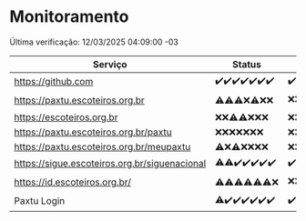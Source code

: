 # Monitoramento

Última verificação: 12/03/2025 04:09:00 -03

|Serviço|Status|Últimas 24h|
|---|---|---|
|https://github.com|<span title="2025-03-05: OK=23">✔️</span><span title="2025-03-06: OK=23">✔️</span><span title="2025-03-07: OK=23">✔️</span><span title="2025-03-08: OK=24">✔️</span><span title="2025-03-09: OK=24">✔️</span><span title="2025-03-10: OK=24">✔️</span><span title="2025-03-11: OK=6">✔️</span>|<span title="11/03/2025 04:09:00 -03 : 200">✔️</span><span title="11/03/2025 05:12:00 -03 : 200">✔️</span><span title="11/03/2025 06:09:00 -03 : 200">✔️</span><span title="11/03/2025 07:09:00 -03 : 200">✔️</span><span title="11/03/2025 08:07:00 -03 : 200">✔️</span><span title="11/03/2025 09:16:00 -03 : 200">✔️</span><span title="11/03/2025 10:18:00 -03 : 200">✔️</span><span title="11/03/2025 11:09:00 -03 : 200">✔️</span><span title="11/03/2025 12:09:00 -03 : 200">✔️</span><span title="11/03/2025 13:11:00 -03 : 200">✔️</span><span title="11/03/2025 14:08:00 -03 : 200">✔️</span><span title="11/03/2025 15:12:00 -03 : 200">✔️</span><span title="11/03/2025 16:07:00 -03 : 200">✔️</span><span title="11/03/2025 17:09:00 -03 : 200">✔️</span><span title="11/03/2025 18:06:00 -03 : 200">✔️</span><span title="11/03/2025 19:08:00 -03 : 200">✔️</span><span title="11/03/2025 20:08:00 -03 : 200">✔️</span><span title="11/03/2025 21:42:00 -03 : 200">✔️</span><span title="11/03/2025 23:14:00 -03 : 200">✔️</span><span title="12/03/2025 00:19:00 -03 : 200">✔️</span><span title="12/03/2025 01:10:00 -03 : 200">✔️</span><span title="12/03/2025 02:09:00 -03 : 200">✔️</span><span title="12/03/2025 03:13:00 -03 : 200">✔️</span><span title="12/03/2025 04:09:00 -03 : 200">✔️</span>|
|https://paxtu.escoteiros.org.br|<span title="2025-03-05: OK=3, Falhas=20">⚠️</span><span title="2025-03-06: OK=3, Falhas=20">⚠️</span><span title="2025-03-07: OK=4, Falhas=19">⚠️</span><span title="2025-03-08: Falhas=24">❌</span><span title="2025-03-09: OK=2, Falhas=22">⚠️</span><span title="2025-03-10: Falhas=24">❌</span><span title="2025-03-11: Falhas=6">❌</span>|<span title="11/03/2025 04:09:00 -03 : 403">❌</span><span title="11/03/2025 05:12:00 -03 : 403">❌</span><span title="11/03/2025 06:09:00 -03 : 403">❌</span><span title="11/03/2025 07:09:00 -03 : 403">❌</span><span title="11/03/2025 08:07:00 -03 : 403">❌</span><span title="11/03/2025 09:16:00 -03 : 403">❌</span><span title="11/03/2025 10:18:00 -03 : 200">✔️</span><span title="11/03/2025 11:09:00 -03 : 403">❌</span><span title="11/03/2025 12:09:00 -03 : 403">❌</span><span title="11/03/2025 13:11:00 -03 : 403">❌</span><span title="11/03/2025 14:08:00 -03 : 403">❌</span><span title="11/03/2025 15:12:00 -03 : 403">❌</span><span title="11/03/2025 16:07:00 -03 : 403">❌</span><span title="11/03/2025 17:09:00 -03 : 403">❌</span><span title="11/03/2025 18:06:00 -03 : 403">❌</span><span title="11/03/2025 19:08:00 -03 : 403">❌</span><span title="11/03/2025 20:08:00 -03 : 403">❌</span><span title="11/03/2025 21:42:00 -03 : 403">❌</span><span title="11/03/2025 23:14:00 -03 : 403">❌</span><span title="12/03/2025 00:19:00 -03 : 403">❌</span><span title="12/03/2025 01:10:00 -03 : 403">❌</span><span title="12/03/2025 02:09:00 -03 : 403">❌</span><span title="12/03/2025 03:13:00 -03 : 403">❌</span><span title="12/03/2025 04:09:00 -03 : 403">❌</span>|
|https://escoteiros.org.br|<span title="2025-03-05: Falhas=23">❌</span><span title="2025-03-06: Falhas=23">❌</span><span title="2025-03-07: OK=1, Falhas=22">⚠️</span><span title="2025-03-08: OK=1, Falhas=23">⚠️</span><span title="2025-03-09: Falhas=24">❌</span><span title="2025-03-10: Falhas=24">❌</span><span title="2025-03-11: Falhas=6">❌</span>|<span title="11/03/2025 04:09:00 -03 : 403">❌</span><span title="11/03/2025 05:12:00 -03 : 403">❌</span><span title="11/03/2025 06:09:00 -03 : 403">❌</span><span title="11/03/2025 07:09:00 -03 : 403">❌</span><span title="11/03/2025 08:07:00 -03 : 403">❌</span><span title="11/03/2025 09:16:00 -03 : 403">❌</span><span title="11/03/2025 10:18:00 -03 : 403">❌</span><span title="11/03/2025 11:09:00 -03 : 403">❌</span><span title="11/03/2025 12:09:00 -03 : 403">❌</span><span title="11/03/2025 13:11:00 -03 : 403">❌</span><span title="11/03/2025 14:08:00 -03 : 403">❌</span><span title="11/03/2025 15:12:00 -03 : 403">❌</span><span title="11/03/2025 16:07:00 -03 : 403">❌</span><span title="11/03/2025 17:09:00 -03 : 403">❌</span><span title="11/03/2025 18:06:00 -03 : 403">❌</span><span title="11/03/2025 19:08:00 -03 : 403">❌</span><span title="11/03/2025 20:08:00 -03 : 403">❌</span><span title="11/03/2025 21:42:00 -03 : 403">❌</span><span title="11/03/2025 23:14:00 -03 : 403">❌</span><span title="12/03/2025 00:19:00 -03 : 403">❌</span><span title="12/03/2025 01:10:00 -03 : 403">❌</span><span title="12/03/2025 02:09:00 -03 : 403">❌</span><span title="12/03/2025 03:13:00 -03 : 403">❌</span><span title="12/03/2025 04:09:00 -03 : 403">❌</span>|
|https://paxtu.escoteiros.org.br/paxtu|<span title="2025-03-05: Falhas=23">❌</span><span title="2025-03-06: Falhas=23">❌</span><span title="2025-03-07: Falhas=23">❌</span><span title="2025-03-08: Falhas=24">❌</span><span title="2025-03-09: Falhas=24">❌</span><span title="2025-03-10: Falhas=24">❌</span><span title="2025-03-11: Falhas=6">❌</span>|<span title="11/03/2025 04:09:00 -03 : 403">❌</span><span title="11/03/2025 05:12:00 -03 : 403">❌</span><span title="11/03/2025 06:09:00 -03 : 403">❌</span><span title="11/03/2025 07:09:00 -03 : 403">❌</span><span title="11/03/2025 08:07:00 -03 : 403">❌</span><span title="11/03/2025 09:16:00 -03 : 403">❌</span><span title="11/03/2025 10:18:00 -03 : 403">❌</span><span title="11/03/2025 11:09:00 -03 : 403">❌</span><span title="11/03/2025 12:09:00 -03 : 403">❌</span><span title="11/03/2025 13:11:00 -03 : 403">❌</span><span title="11/03/2025 14:08:00 -03 : 403">❌</span><span title="11/03/2025 15:12:00 -03 : 403">❌</span><span title="11/03/2025 16:07:00 -03 : 403">❌</span><span title="11/03/2025 17:09:00 -03 : 403">❌</span><span title="11/03/2025 18:06:00 -03 : 403">❌</span><span title="11/03/2025 19:08:00 -03 : 403">❌</span><span title="11/03/2025 20:08:00 -03 : 403">❌</span><span title="11/03/2025 21:42:00 -03 : 403">❌</span><span title="11/03/2025 23:14:00 -03 : 403">❌</span><span title="12/03/2025 00:19:00 -03 : 403">❌</span><span title="12/03/2025 01:10:00 -03 : 403">❌</span><span title="12/03/2025 02:09:00 -03 : 403">❌</span><span title="12/03/2025 03:13:00 -03 : 403">❌</span><span title="12/03/2025 04:09:00 -03 : 403">❌</span>|
|https://paxtu.escoteiros.org.br/meupaxtu|<span title="2025-03-05: OK=1, Falhas=22">⚠️</span><span title="2025-03-06: Falhas=23">❌</span><span title="2025-03-07: OK=1, Falhas=22">⚠️</span><span title="2025-03-08: Falhas=24">❌</span><span title="2025-03-09: Falhas=24">❌</span><span title="2025-03-10: Falhas=24">❌</span><span title="2025-03-11: Falhas=6">❌</span>|<span title="11/03/2025 04:09:00 -03 : 403">❌</span><span title="11/03/2025 05:12:00 -03 : 403">❌</span><span title="11/03/2025 06:09:00 -03 : 403">❌</span><span title="11/03/2025 07:09:00 -03 : 403">❌</span><span title="11/03/2025 08:07:00 -03 : 403">❌</span><span title="11/03/2025 09:16:00 -03 : 403">❌</span><span title="11/03/2025 10:18:00 -03 : 403">❌</span><span title="11/03/2025 11:09:00 -03 : 403">❌</span><span title="11/03/2025 12:09:00 -03 : 403">❌</span><span title="11/03/2025 13:11:00 -03 : 403">❌</span><span title="11/03/2025 14:08:00 -03 : 403">❌</span><span title="11/03/2025 15:12:00 -03 : 403">❌</span><span title="11/03/2025 16:07:00 -03 : 403">❌</span><span title="11/03/2025 17:09:00 -03 : 403">❌</span><span title="11/03/2025 18:06:00 -03 : 403">❌</span><span title="11/03/2025 19:08:00 -03 : 403">❌</span><span title="11/03/2025 20:08:00 -03 : 403">❌</span><span title="11/03/2025 21:42:00 -03 : 403">❌</span><span title="11/03/2025 23:14:00 -03 : 403">❌</span><span title="12/03/2025 00:19:00 -03 : 403">❌</span><span title="12/03/2025 01:10:00 -03 : 403">❌</span><span title="12/03/2025 02:09:00 -03 : 403">❌</span><span title="12/03/2025 03:13:00 -03 : 403">❌</span><span title="12/03/2025 04:09:00 -03 : 403">❌</span>|
|https://sigue.escoteiros.org.br/siguenacional|<span title="2025-03-05: OK=22, Falhas=1">⚠️</span><span title="2025-03-06: OK=22, Falhas=1">⚠️</span><span title="2025-03-07: OK=23">✔️</span><span title="2025-03-08: OK=24">✔️</span><span title="2025-03-09: OK=24">✔️</span><span title="2025-03-10: OK=24">✔️</span><span title="2025-03-11: OK=6">✔️</span>|<span title="11/03/2025 04:09:00 -03 : 200">✔️</span><span title="11/03/2025 05:12:00 -03 : 200">✔️</span><span title="11/03/2025 06:09:00 -03 : 200">✔️</span><span title="11/03/2025 07:09:00 -03 : 200">✔️</span><span title="11/03/2025 08:07:00 -03 : 200">✔️</span><span title="11/03/2025 09:16:00 -03 : 200">✔️</span><span title="11/03/2025 10:18:00 -03 : 200">✔️</span><span title="11/03/2025 11:09:00 -03 : 0">❌</span><span title="11/03/2025 12:09:00 -03 : 200">✔️</span><span title="11/03/2025 13:11:00 -03 : 200">✔️</span><span title="11/03/2025 14:08:00 -03 : 200">✔️</span><span title="11/03/2025 15:12:00 -03 : 200">✔️</span><span title="11/03/2025 16:07:00 -03 : 200">✔️</span><span title="11/03/2025 17:09:00 -03 : 200">✔️</span><span title="11/03/2025 18:06:00 -03 : 200">✔️</span><span title="11/03/2025 19:08:00 -03 : 200">✔️</span><span title="11/03/2025 20:08:00 -03 : 200">✔️</span><span title="11/03/2025 21:42:00 -03 : 200">✔️</span><span title="11/03/2025 23:14:00 -03 : 200">✔️</span><span title="12/03/2025 00:19:00 -03 : 200">✔️</span><span title="12/03/2025 01:10:00 -03 : 200">✔️</span><span title="12/03/2025 02:09:00 -03 : 200">✔️</span><span title="12/03/2025 03:13:00 -03 : 200">✔️</span><span title="12/03/2025 04:09:00 -03 : 200">✔️</span>|
|https://id.escoteiros.org.br/|<span title="2025-03-05: OK=5, Falhas=18">⚠️</span><span title="2025-03-06: OK=2, Falhas=21">⚠️</span><span title="2025-03-07: OK=1, Falhas=22">⚠️</span><span title="2025-03-08: OK=1, Falhas=23">⚠️</span><span title="2025-03-09: OK=4, Falhas=20">⚠️</span><span title="2025-03-10: OK=1, Falhas=23">⚠️</span><span title="2025-03-11: Falhas=6">❌</span>|<span title="11/03/2025 04:09:00 -03 : 403">❌</span><span title="11/03/2025 05:12:00 -03 : 403">❌</span><span title="11/03/2025 06:09:00 -03 : 403">❌</span><span title="11/03/2025 07:09:00 -03 : 403">❌</span><span title="11/03/2025 08:07:00 -03 : 403">❌</span><span title="11/03/2025 09:16:00 -03 : 403">❌</span><span title="11/03/2025 10:18:00 -03 : 403">❌</span><span title="11/03/2025 11:09:00 -03 : 403">❌</span><span title="11/03/2025 12:09:00 -03 : 403">❌</span><span title="11/03/2025 13:11:00 -03 : 403">❌</span><span title="11/03/2025 14:08:00 -03 : 403">❌</span><span title="11/03/2025 15:12:00 -03 : 403">❌</span><span title="11/03/2025 16:07:00 -03 : 403">❌</span><span title="11/03/2025 17:09:00 -03 : 403">❌</span><span title="11/03/2025 18:06:00 -03 : 403">❌</span><span title="11/03/2025 19:08:00 -03 : 403">❌</span><span title="11/03/2025 20:08:00 -03 : 403">❌</span><span title="11/03/2025 21:42:00 -03 : 403">❌</span><span title="11/03/2025 23:14:00 -03 : 403">❌</span><span title="12/03/2025 00:19:00 -03 : 403">❌</span><span title="12/03/2025 01:10:00 -03 : 200">✔️</span><span title="12/03/2025 02:09:00 -03 : 403">❌</span><span title="12/03/2025 03:13:00 -03 : 403">❌</span><span title="12/03/2025 04:09:00 -03 : 403">❌</span>|
|Paxtu Login|<span title="2025-03-05: OK=22, Falhas=1">⚠️</span><span title="2025-03-06: OK=23">✔️</span><span title="2025-03-07: OK=23">✔️</span><span title="2025-03-08: OK=24">✔️</span><span title="2025-03-09: OK=24">✔️</span><span title="2025-03-10: OK=24">✔️</span><span title="2025-03-11: OK=6">✔️</span>|<span title="11/03/2025 04:09:00 -03 : 200">✔️</span><span title="11/03/2025 05:12:00 -03 : 200">✔️</span><span title="11/03/2025 06:09:00 -03 : 200">✔️</span><span title="11/03/2025 07:09:00 -03 : 200">✔️</span><span title="11/03/2025 08:07:00 -03 : 200">✔️</span><span title="11/03/2025 09:16:00 -03 : 200">✔️</span><span title="11/03/2025 10:18:00 -03 : 200">✔️</span><span title="11/03/2025 11:09:00 -03 : 504">❌</span><span title="11/03/2025 12:09:00 -03 : 200">✔️</span><span title="11/03/2025 13:11:00 -03 : 200">✔️</span><span title="11/03/2025 14:08:00 -03 : 200">✔️</span><span title="11/03/2025 15:12:00 -03 : 200">✔️</span><span title="11/03/2025 16:07:00 -03 : 200">✔️</span><span title="11/03/2025 17:09:00 -03 : 200">✔️</span><span title="11/03/2025 18:06:00 -03 : 200">✔️</span><span title="11/03/2025 19:08:00 -03 : 200">✔️</span><span title="11/03/2025 20:08:00 -03 : 200">✔️</span><span title="11/03/2025 21:42:00 -03 : 200">✔️</span><span title="11/03/2025 23:14:00 -03 : 200">✔️</span><span title="12/03/2025 00:19:00 -03 : 200">✔️</span><span title="12/03/2025 01:10:00 -03 : 200">✔️</span><span title="12/03/2025 02:09:00 -03 : 200">✔️</span><span title="12/03/2025 03:13:00 -03 : 200">✔️</span><span title="12/03/2025 04:09:00 -03 : 200">✔️</span>|
